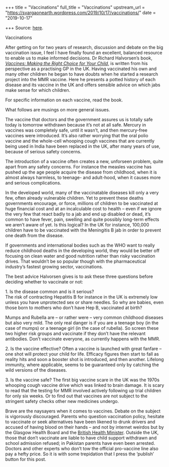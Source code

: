 +++
title = "Vaccinations"
full_title = "Vaccinations"
upstream_url = "https://svargaonearth.wordpress.com/2019/10/17/vaccinations/"
date = "2019-10-17"

+++
Source: [here](https://svargaonearth.wordpress.com/2019/10/17/vaccinations/).

Vaccinations

After getting on for two years of research, discussion and debate on the big vaccination issue, I feel I have finally found an excellent, balanced resource to enable us to make informed decisions. Dr Richard Halvorsen’s book, [*Vaccines: Making the Right Choice for Your Child*](https://www.google.com/search?client=ms-android-lenovo&sxsrf=ACYBGNQwQ09XSrmpLAjiyBWYjZ1ELUMY9g:1571221548235&q=Vaccines:+Making+the+Right+Choice+for+Your+Child&stick=H4sIAAAAAAAAAOOQUeLVT9c3NEyJt0jOM0syMhIrykzOSCxKUchIzCnLLypOzVNIys_PjpItS0xOzsxLLVZIKVIIgqrxgKk5xcgDMsYoKTctObvICMo1jK80NywvtzjFiGoJXHVBilmRGYybkW6SU1BlYfiLUQzDfLAbGlgYF7EahEHdYaXgm5idmZeuUJKRCnRQekaJgnNGfmZyqkJafpFCZH5pEZCfmZMCAPTIlDHjAAAA&sa=X&ved=2ahUKEwi_uPuxyKDlAhVQfSsKHcseB3EQs9oBKAIwBHoECA4QCw&biw=480&bih=678), is written from his perspective as a practising GP in the UK. Having vaccinated his own and many other children he began to have doubts when he started a research project into the MMR vaccine. Here he presents a potted history of each disease and its vaccine in the UK and offers sensible advice on which jabs make sense for which children.

For specific information on each vaccine, read the book.

What follows are musings on more general issues.

The vaccine that doctors and the government assures us is totally safe today is tomorrow withdrawn because it’s not at all safe. Mercury in vaccines was completely safe, until it wasn’t, and then mercury-free vaccines were introduced. It’s also rather worrying that the oral polio vaccine and the whole-cell whooping cough vaccines that are currently being used in India have been replaced in the UK, after many years of use, because of serious safety concerns.

The introduction of a vaccine often creates a new, unforseen problem, quite apart from any safety concerns. For instance the measles vaccine has pushed up the age people acquire the disease from childhood, when it is almost always harmless, to teenage- and adult-hood, when it causes more and serious complications.

In the developed world, many of the vaccinatable diseases kill only a very few, often already vulnerable children. Yet to prevent these deaths governments encourage, or force, millions of children to be vaccinated at huge financial cost and at an incalculable cost to health – even if we ignore the very few that react badly to a jab and end up disabled or dead, it’s common to have fever, pain, swelling and quite possibly long-term effects we aren’t aware of yet. Is this logical? In the UK for instance, 100,000 children have to be vaccinated with the Meningitis B jab in order to prevent one death from the disease.

If governments and international bodies such as the WHO want to really reduce childhood deaths in the developing world, they would be better off focusing on clean water and good nutrition rather than risky vaccination drives. That wouldn’t be so popular though with the pharmaceutical industry’s fastest growing sector, vaccinations.

The best advice Halvorsen gives is to ask these three questions before deciding whether to vaccinate or not:

1\. Is the disease common and is it serious?  
The risk of contracting Hepatitis B for instance in the UK is extremely low unless you have unprotected sex or share needles. So why are babies, even those born to mothers who don’t have Hep B, vaccinated at birth?

Mumps and Rubella are – or rather were – very common childhood diseases but also very mild. The only real danger is if you are a teenage boy (in the case of mumps) or a teenage girl (in the case of rubella). So screen these two higher risk groups and vaccinate if they don’t have the relevant antibodies. Don’t vaccinate everyone, as currently happens with the MMR.

2\. Is the vaccine effective? Often a vaccine is launched with great fanfare – one shot will protect your child for life. Efficacy figures then start to fall as reality hits and soon a booster shot is introduced, and then another. Lifelong immunity, where applicable, seems to be guaranteed only by catching the wild versions of the diseases.

3\. Is the vaccine safe? The first big vaccine scare in the UK was the 1970s whooping cough vaccine drive which was linked to brain damage. It is scary to read that the testing for MMR involved actively following up trial children for only six weeks. Or to find out that vaccines are not subject to the stringent safety checks other new medicines undergo.

Brave are the naysayers when it comes to vaccines. Debate on the subject is vigorously discouraged. Parents who question vaccination policy, hesitate to vaccinate or seek alternatives have been likened to drunk drivers and accused of having blood on their hands – and not by internet weirdos but by the Glasgow Health Board and the [British Health Minister](https://www.google.com/amp/s/metro.co.uk/2019/05/04/anti-vaxxers-blood-hands-says-health-minister-9411348/amp/). Outside the UK, those that don’t vaccinate are liable to have child support withdrawn and school admission refused; in Pakistan parents have even been arrested. Doctors and other experts who don’t tow the official pro-vaccine line also pay a hefty price. So it is with some trepidation that I press the ‘publish’ button for this post.
